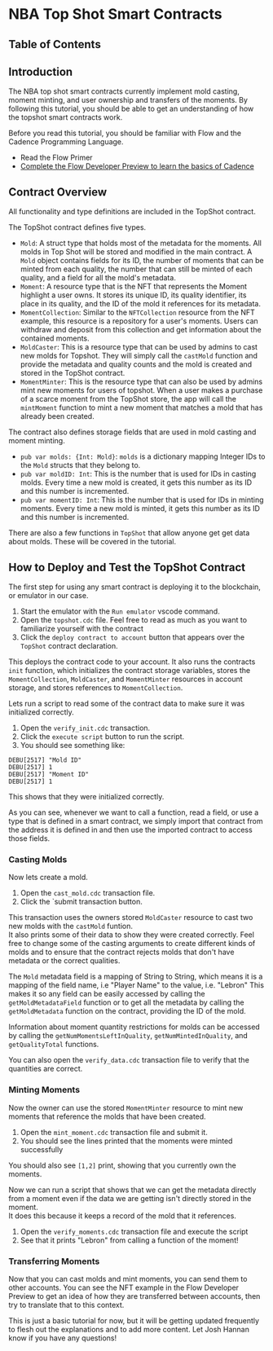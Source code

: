 # NBA Top Shot Smart Contracts

## Table of Contents

## Introduction

The NBA top shot smart contracts currently implement 
mold casting, moment minting, and user ownership and transfers of the moments.
By following this tutorial, you should be able to get an understanding of
how the topshot smart contracts work.  

Before you read this tutorial, you should be familiar with Flow and the 
Cadence Programming Language.  

 - Read the Flow Primer
 - [Complete the Flow Developer Preview to learn the basics of Cadence](https://www.notion.so/flowpreview/Flow-Developer-Preview-6d5d696c8d584398a2a025185945aa5b)


## Contract Overview

All functionality and type definitions are included in the TopShot contract.

The TopShot contract defines five types.

 - `Mold`: A struct type that holds most of the metadata for the moments.
    All molds in Top Shot will be stored and modified in the main contract.
    A `Mold` object contains fields for its ID, the number of moments that can
    be minted from each quality, the number that can still be minted
    of each quality, and a field for all the mold's metadata. 
 - `Moment`: A resource type that is the NFT that represents the Moment
    highlight a user owns. It stores its unique ID, its quality identifier, 
    its place in its quality, 
    and the ID of the mold it references for its metadata.
 - `MomentCollection`: Similar to the `NFTCollection` resource from the NFT
    example, this resource is a repository for a user's moments.  Users can
    withdraw and deposit from this collection and get information about the 
    contained moments.
 - `MoldCaster`: This is a resource type that can be used by admins to cast
    new molds for Topshot. They will simply call the `castMold` function and
    provide the metadata and quality counts and the mold is created and 
    stored in the TopShot contract.
 - `MomentMinter`: This is the resource type that can also be used by admins
    mint new moments for users of topshot.  When a user makes a purchase 
    of a scarce moment from the TopShot store, the app will call the
    `mintMoment` function to mint a new moment that matches a mold that has
    already been created.

The contract also defines storage fields that are used in mold casting and 
moment minting.

 - `pub var molds: {Int: Mold}`: `molds` is a dictionary mapping Integer 
    IDs to the `Mold` structs that they belong to.
 - `pub var moldID: Int`: This is the number that is used for IDs in casting
    molds.  Every time a new mold is created, it gets this number as its ID
    and this number is incremented.
 - `pub var momentID: Int`: This is the number that is used for IDs in minting
    moments.  Every time a new mold is minted, it gets this number as its ID
    and this number is incremented.

There are also a few functions in `TopShot` that allow anyone get get
data about molds.  These will be covered in the tutorial.

## How to Deploy and Test the TopShot Contract

The first step for using any smart contract is deploying it to the blockchain,
or emulator in our case.  

 1. Start the emulator with the `Run emulator` vscode command.
 2. Open the `topshot.cdc` file.  Feel free to read as much as you want to
    familiarize yourself with the contract
 3. Click the `deploy contract to account` button that appears over the 
    `TopShot` contract declaration.

This deploys the contract code to your account. It also runs the contracts
`init` function, which initializes the contract storage variables,
stores the `MomentCollection`, `MoldCaster`, and `MomentMinter` resources 
in account storage, and stores references to `MomentCollection`.

Lets run a script to read some of the contract data
to make sure it was initialized correctly.

 1. Open the `verify_init.cdc` transaction.
 2. Click the `execute script` button to run the script.
 3. You should see something like:
```
DEBU[2517] "Mold ID"                                    
DEBU[2517] 1                                            
DEBU[2517] "Moment ID"                                  
DEBU[2517] 1
```
This shows that they were initialized correctly.

As you can see, whenever we want to call a function, read a field,
or use a type that is defined in a smart contract, we simply import
that contract from the address it is defined in and then use the imported
contract to access those fields.

### Casting Molds

Now lets create a mold. 
 1. Open the `cast_mold.cdc` transaction file.  
 2. Click the `submit transaction button.

This transaction uses the owners stored `MoldCaster` resource 
to cast two new molds with the `castMold` funtion.  
It also prints some of their data to 
show they were created correctly. Feel free to change some of the 
casting arguments to create different kinds of molds and to ensure that 
the contract rejects molds that don't have metadata or the correct qualities.

The `Mold` metadata field is a mapping of String to String, which means it
is a mapping of the field name, i.e "Player Name" to the value, i.e. "Lebron"
This makes it so any field can be easily accessed by calling the 
`getMoldMetadataField` function or to get all the metadata by calling the 
`getMoldMetadata` function on the contract, providing the ID of the mold.

Information about moment quantity restrictions for molds can be accessed 
by calling the `getNumMomentsLeftInQuality`, `getNumMintedInQuality`, and 
`getQualityTotal` functions.

You can also open the `verify_data.cdc` transaction file to verify that
the quantities are correct.

### Minting Moments 

Now the owner can use the stored `MomentMinter` resource to mint new moments
that reference the molds that have been created.

 1. Open the `mint_moment.cdc` transaction file and submit it.
 2. You should see the lines printed that the moments were minted successfully

You should also see `[1,2]` print, showing that you currently own the moments.

Now we can run a script that shows that we can get the metadata 
directly from a moment even if the data we are getting isn't directly stored in the moment.  
It does this because it keeps a record of the mold that it references.

 1. Open the `verify_moments.cdc` transaction file and execute the script
 2. See that it prints "Lebron" from calling a function of the moment!


### Transferring Moments

Now that you can cast molds and mint moments, you can send them to 
other accounts.  You can see the NFT example in the Flow Developer Preview
to get an idea of how they are transferred between accounts, then try to 
translate that to this context.  

This is just a basic tutorial for now, but it will be getting updated frequently to flesh out the explanations and to add more content.  Let 
Josh Hannan know if you have any questions!














